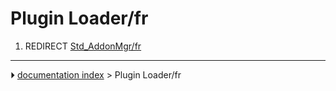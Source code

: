 # Plugin Loader/fr
1.  REDIRECT [Std_AddonMgr/fr](Std_AddonMgr/fr.md)



---
⏵ [documentation index](../README.md) > Plugin Loader/fr
